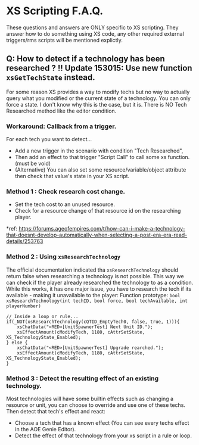 # XS Scripting F.A.Q.
These questions and answers are ONLY specific to XS scripting.
They answer how to do something using XS code, any other required external triggers/rms scripts will be mentioned explictly.




## Q: How to detect if a technology has been researched ? !! Update 153015: Use new function `xsGetTechState` instead.
For some reason XS provides a way to modify techs but no way to actually query what you modified or the current state of a technology.
You can only force a state. I don't know why this is the case, but it is. There is NO Tech Researched method like the editor condition.

### Workaround: Callback from a trigger.
For each tech you want to detect...
- Add a new trigger in the scenario with condition "Tech Researched",
- Then add an effect to that trigger "Script Call" to call some xs function.(must be void)
- (Alternative) You can also set some resource/variable/object attribute then check that value's state in your XS script.

### Method 1 : Check research cost change.
- Set the tech cost to an unused resource.
- Check for a resource change of that resource id on the researching player.

*ref: https://forums.ageofempires.com/t/how-can-i-make-a-technology-that-doesnt-develop-automatically-when-selecting-a-post-era-era-read-details/253763
### Method 2 : Using `xsResearchTechnology`
The official documentation indicated tha `xsResearchTechnology` should return false when researching a technology is not possible.
This way we can check if the player already researched the technology to as a condition. While this works, it has one major issue,
you have to research the tech if its available - making it unavailable to the player:
Function prototype:
	`bool xsResearchTechnology(int techID, bool force, bool techAvailable, int playerNumber)`

```
// Inside a loop or rule...
if(_NOT(xsResearchTechnology(cQTID_EmptyTech0, false, true, 1))){
	xsChatData("<RED>[UnitSpawnerTest] Next Unit ID.");
	xsEffectAmount(cModifyTech, 1180, cAttrSetState, XS_TechnologyState_Enabled);
} else {
	xsChatData("<RED>[UnitSpawnerTest] Upgrade rearched.");
	xsEffectAmount(cModifyTech, 1180, cAttrSetState, XS_TechnologyState_Enabled);
}
```

### Method 3 : Detect the resulting effect of an existing technology.
Most technologies will have some builtin effects such as changing a resource or unit,
you can choose to override and use one of these techs. Then detect that tech's effect and react:
- Choose a tech that has a known effect (You can see every techs effect in the AOE Genie Editor).
- Detect the effect of that technology from your xs script in a rule or loop.